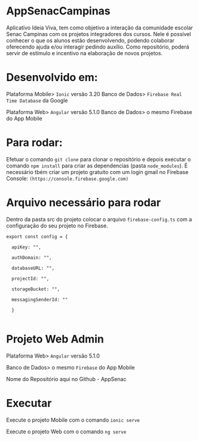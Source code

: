 # AppSenacCampinas

Aplicativo Ideia Viva, tem como objetivo a interação da comunidade escolar Senac Campinas com os projetos integradores dos cursos.
Nele é possível conhecer o que os alunos estão desenvolvendo, podendo colaborar oferecendo ajuda e/ou interagir pedindo auxílio.
Como repositório, poderá servir de estímulo e incentivo na elaboração de novos projetos.

# Desenvolvido em:
Plataforma Mobile> ``Ionic`` versão 3.20
Banco de Dados> ``Firebase Real Time Database`` da Google

Plataforma Web> ``Angular`` versão 5.1.0
Banco de Dados> o mesmo Firebase do App Mobile

# Para rodar:
Efetuar o comando ``git clone`` para clonar o repositório e depois executar o comando ``npm install`` para criar as dependencias (pasta ``node_modules``).
É necessário tbém criar um projeto gratuito com um login gmail no Firebase Console:
``(https://console.firebase.google.com)``

# Arquivo necessário para rodar
Dentro da pasta src do projeto colocar o arquivo ``firebase-config.ts`` com a configuração do seu projeto no Firebase.

```
export const config = {

  apiKey: "",
  
  authDomain: "",
  
  databaseURL: "",
  
  projectId: "",
  
  storageBucket: "",
  
  messagingSenderId: ""
  
  }   
  
```

# Projeto Web Admin
Plataforma Web> ``Angular`` versão 5.1.0

Banco de Dados> o mesmo ``Firebase`` do App Mobile

Nome do Repositório aqui no Github - AppSenac

# Executar
Execute o projeto Mobile com o comando ``ionic serve``

Execute o projeto Web com o comando ``ng serve``


